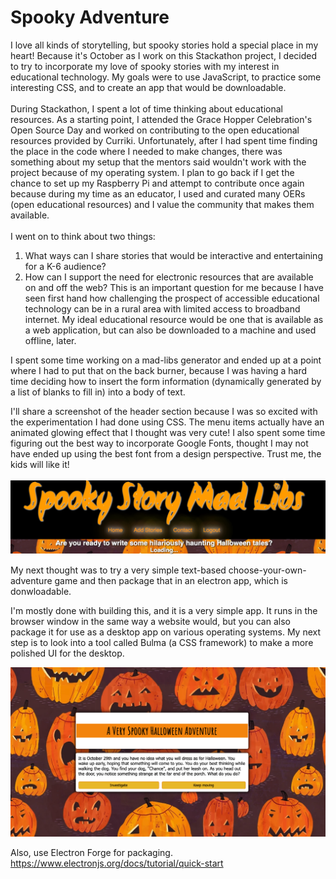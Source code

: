 # Spooky Adventure

I love all kinds of storytelling, but spooky stories hold a special place in my heart! Because it's October as I work on this Stackathon project, I decided to try to incorporate my love of spooky stories with my interest in educational technology. My goals were to use JavaScript, to practice some interesting CSS, and to create an app that would be downloadable. <br><br>
During Stackathon, I spent a lot of time thinking about educational resources. As a starting point, I attended the Grace Hopper Celebration's Open Source Day and worked on contributing to the open educational resources provided by Curriki. Unfortunately, after I had spent time finding the place in the code where I needed to make changes, there was something about my setup that the mentors said wouldn't work with the project because of my operating system. I plan to go back if I get the chance to set up my Raspberry Pi and attempt to contribute once again because during my time as an educator, I used and curated many OERs (open educational resources) and I value the community that makes them available.
<br><br>
I went on to think about two things: <br>
1. What ways can I share stories that would be interactive and entertaining for a K-6 audience?
2. How can I support the need for electronic resources that are available on and off the web? This is an important question for me because I have seen first hand how challenging the prospect of accessible educational technology can be in a rural area with limited access to broadband internet. My ideal educational resource would be one that is available as a web application, but can also be downloaded to a machine and used offline, later.

I spent some time working on a mad-libs generator and ended up at a point where I had to put that on the back burner, because I was having a hard time deciding how to insert the form information (dynamically generated by a list of blanks to fill in) into a body of text.

I'll share a screenshot of the header section because I was so excited with the experimentation I had done using CSS. The menu items actually have an animated glowing effect that I thought was very cute! I also spent some time figuring out the best way to incorporate Google Fonts, thought I may not have ended up using the best font from a design perspective. Trust me, the kids will like it!<br><br>
![Spooky Story Mad-Libs Header](media/Screen%20Shot%202021-10-03%20at%205.26.11%20PM.png)


My next thought was to try a very simple text-based choose-your-own-adventure game and then package that in an electron app, which is donwloadable.

I'm mostly done with building this, and it is a very simple app. It runs in the browser window in the same way a website would, but you can also package it for use as a desktop app on various operating systems. My next step is to look into a tool called Bulma (a CSS framework) to make a more polished UI for the desktop.

![Choose Your Own Spooky Adventure Screenshot](media/spooky-adventure.png)


Also, use Electron Forge for packaging. https://www.electronjs.org/docs/tutorial/quick-start